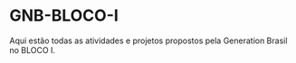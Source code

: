 # GNB-BLOCO-I
Aqui estão todas as atividades e projetos propostos pela Generation Brasil no BLOCO I.

